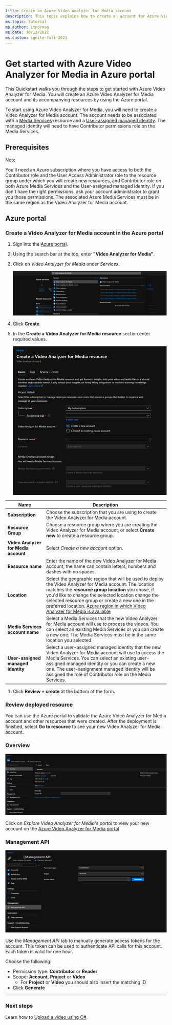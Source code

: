 ```yaml
---
title: Create an Azure Video Analyzer for Media account
description: This topic explains how to create an account for Azure Video Analyzer for Media.
ms.topic: tutorial
ms.author: itnorman
ms.date: 10/13/2021
ms.custom: ignite-fall-2021
---
```


# Get started with Azure Video Analyzer for Media in Azure portal

This Quickstart walks you through the steps to get started with Azure Video Analyzer for Media. You will create an Azure Video Analyzer for Media account and its accompanying resources by using the Azure portal.

To start using Azure Video Analyzer for Media, you will need to create a Video Analyzer for Media account. The account needs to be associated with a [Media Services][docs-ms] resource and a [User-assigned managed identity][docs-uami]. The managed identity will need to have Contributor permissions role on the Media Services.

## Prerequisites
> [!NOTE]
> You'll need an Azure subscription where you have access to both the Contributor role and the User Access Administrator role to the resource group under which you will create new resources, and Contributor role on both Azure Media Services and the User-assigned managed identity. If you don't have the right permissions, ask your account administrator to grant you those permissions. The associated Azure Media Services must be in the same region as the Video Analyzer for Media account.


## Azure portal

### Create a Video Analyzer for Media account in the Azure portal

1. Sign into the [Azure portal](https://portal.azure.com/).
1. Using the search bar at the top, enter **"Video Analyzer for Media"**.
1. Click on *Video Analyzer for Media* under *Services*.

    ![Image of search bar](media/create-video-analyzer-for-media-account/search-bar1.png)

1. Click **Create**.
1. In the **Create a Video Analyzer for Media resource** section enter required values.

    ![Image of create account](media/create-video-analyzer-for-media-account/create-account-blade.png)

 
| Name | Description |
| ---|---|
|**Subscription**|Choose the subscription that you are using to create the Video Analyzer for Media account.|
|**Resource Group**|Choose a resource group where you are creating the Video Analyzer for Media account, or select **Create new** to create a resource group.|
|**Video Analyzer for Media account**|Select *Create a new account* option.|
|**Resource name**|Enter the name of the new Video Analyzer for Media account, the name can contain letters, numbers and dashes with no spaces.|
|**Location**|Select the geographic region that will be used to deploy the Video Analyzer for Media account. The location matches the **resource group location** you chose, if you'd like to change the selected location change the selected resource group or create a new one in the preferred location. [Azure region in which Video Analyzer for Media is available](https://azure.microsoft.com/global-infrastructure/services/?products=cognitive-services&regions=all)|
|**Media Services account name**|Select a Media Services that the new Video Analyzer for Media account will use to process the videos. You can select an existing Media Services or you can create a new one. The Media Services must be in the same location you selected.| 
|**User-assigned managed identity**|Select a user-assigned managed identity that the new Video Analyzer for Media account will use to access the Media Services. You can select an existing user-assigned managed identity or you can create a new one. The user-assignment managed identity will be assigned the role of Contributor role on the Media Services.|

1. Click **Review + create** at the bottom of the form.

### Review deployed resource

You can use the Azure portal to validate the Azure Video Analyzer for Media account and other resources that were created. After the deployment is finished, select **Go to resource** to see your new Video Analyzer for Media account.

### Overview

![Image of overview](media/create-video-analyzer-for-media-account/overview-screenshot.png)

Click on *Explore Video Analyzer for Media's portal* to view your new account on the [Azure Video Analyzer for Media portal](https://aka.ms/vi-portal-link)

### Management API

![Image of Generate-access-token](media/create-video-analyzer-for-media-account/generate-access-token.png)

Use the *Management API* tab to manually generate access tokens for the account.
This token can be used to authenticate API calls for this account. Each token is valid for one hour.

Choose the following:
* Permission type: **Contributor** or **Reader**
* Scope: **Account**, **Project** or **Video**
    * For **Project** or **Video** you should also insert the matching ID
* Click **Generate**

---

### Next steps

Learn how to [Upload a video using C#](https://github.com/Azure-Samples/media-services-video-indexer/tree/master/ApiUsage/ArmBased).


<!-- links -->
[docs-uami]: ../../active-directory/managed-identities-azure-resources/overview.md
[docs-ms]: ../../media-services/latest/media-services-overview.md
[docs-role-contributor]: ../../role-based-access-control/built-in-roles.md#contibutor
[docs-contributor-on-ms]: ./add-contributor-role-on-the-media-service.md
